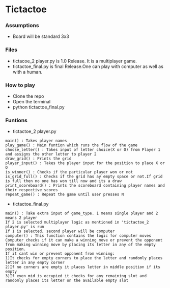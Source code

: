 # Tictactoe

### Assumptions
- Board will be standard 3x3

### Files
- tictacoe_2 player.py is 1.0 Release. It is a multiplayer game.<br/>
- tictactoe_final.py is final Release.One can play with computer as well as with a human.

### How to play
- Clone the repo<br/>
- Open the terminal<br/>
- python tictactoe_final.py 

### Funtions
- tictactoe_2 player.py
```
main() : Takes player names
play_game() : Main funtion which runs the flow of the game
choose_letter() : Takes input of letter choice(X or O) from Player 1 and assigns the other letter to player 2
draw_grid() : Prints the grid
player_input() : Takes the player input for the position to place X or O
is_winner() : Checks if the particular player won or not
is_grid_full() : Checks if the grid has ay empty space or not.If grid is full then no one has won till now and its a draw
print_scoreboard() : Prints the scoreboard containing player names and their respective scores
repeat_game() : Repeat the game until user presses N
```
- tictactoe_final.py
```
main() : Take extra input of game_type. 1 means single player and 2 means 2 player
If 2 is selected multiplayer logic as mentioned in 'tictactoe_2 player.py' is run
If 1 is selected, second player will be computer
computer() : This function contains the logic for computer moves
Computer checks if it can make a winning move or prevent the opponent from making winning move by placing its letter in any of the empty position.
If it cant win or prevent opponent from winning: 
1)It checks for empty corners to place the letter and randomly places letter in any empty corner
2)If no corners are empty it places letter in middle position if its empty
3)If even mid is occupied it checks for any remaining slot and randomly places its letter on the available empty slot
```
